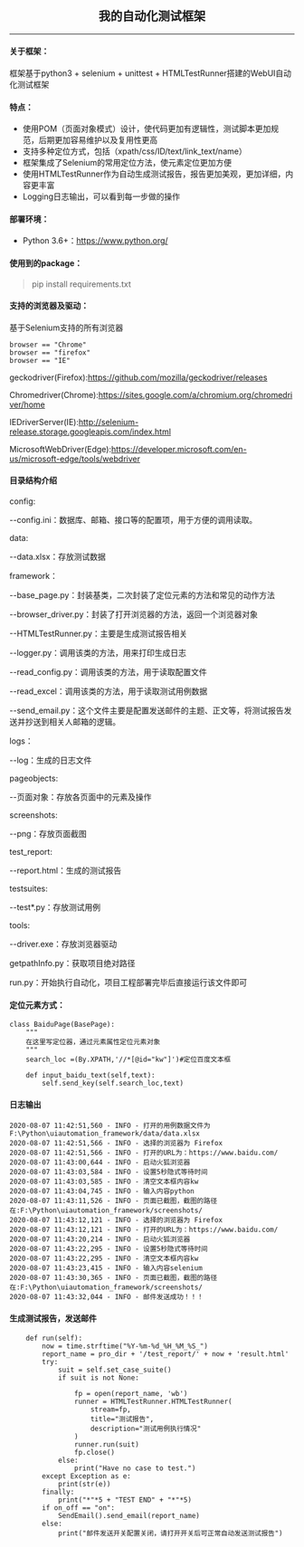 ## <center> **我的自动化测试框架**</center>

---
#### 关于框架：
框架基于python3 + selenium + unittest + HTMLTestRunner搭建的WebUI自动化测试框架

#### 特点：
- 使用POM（页面对象模式）设计，使代码更加有逻辑性，测试脚本更加规范，后期更加容易维护以及复用性更高
- 支持多种定位方式，包括（xpath/css/ID/text/link_text/name）
- 框架集成了Selenium的常用定位方法，使元素定位更加方便
- 使用HTMLTestRunner作为自动生成测试报告，报告更加美观，更加详细，内容更丰富
- Logging日志输出，可以看到每一步做的操作

#### 部署环境：
- Python 3.6+：https://www.python.org/

#### 使用到的package：

> pip install requirements.txt

#### 支持的浏览器及驱动：
基于Selenium支持的所有浏览器

```
browser == "Chrome"
browser == "firefox"
browser == "IE"
```
geckodriver(Firefox):https://github.com/mozilla/geckodriver/releases

Chromedriver(Chrome):https://sites.google.com/a/chromium.org/chromedriver/home

IEDriverServer(IE):http://selenium-release.storage.googleapis.com/index.html

MicrosoftWebDriver(Edge):https://developer.microsoft.com/en-us/microsoft-edge/tools/webdriver

#### 目录结构介绍

config:

--config.ini：数据库、邮箱、接口等的配置项，用于方便的调用读取。

data:

--data.xlsx：存放测试数据

framework：

--base_page.py：封装基类，二次封装了定位元素的方法和常见的动作方法

--browser_driver.py：封装了打开浏览器的方法，返回一个浏览器对象

--HTMLTestRunner.py：主要是生成测试报告相关

--logger.py：调用该类的方法，用来打印生成日志

--read_config.py：调用该类的方法，用于读取配置文件

--read_excel：调用该类的方法，用于读取测试用例数据

--send_email.py：这个文件主要是配置发送邮件的主题、正文等，将测试报告发送并抄送到相关人邮箱的逻辑。

logs：

--log：生成的日志文件

pageobjects:

--页面对象：存放各页面中的元素及操作

screenshots:

--png：存放页面截图

test_report:

--report.html：生成的测试报告

testsuites:

--test*.py：存放测试用例

tools:

--driver.exe：存放浏览器驱动

getpathInfo.py：获取项目绝对路径

run.py：开始执行自动化，项目工程部署完毕后直接运行该文件即可

#### 定位元素方式：

```
class BaiduPage(BasePage):
    """
    在这里写定位器，通过元素属性定位元素对象
    """
    search_loc =(By.XPATH,'//*[@id="kw"]')#定位百度文本框

    def input_baidu_text(self,text):
        self.send_key(self.search_loc,text)
```


#### 日志输出

```
2020-08-07 11:42:51,560 - INFO - 打开的用例数据文件为F:\Python\uiautomation_framework/data/data.xlsx
2020-08-07 11:42:51,566 - INFO - 选择的浏览器为 Firefox
2020-08-07 11:42:51,566 - INFO - 打开的URL为：https://www.baidu.com/
2020-08-07 11:43:00,644 - INFO - 启动火狐浏览器
2020-08-07 11:43:03,584 - INFO - 设置5秒隐式等待时间
2020-08-07 11:43:03,585 - INFO - 清空文本框内容kw
2020-08-07 11:43:04,745 - INFO - 输入内容python
2020-08-07 11:43:11,526 - INFO - 页面已截图，截图的路径在:F:\Python\uiautomation_framework/screenshots/
2020-08-07 11:43:12,121 - INFO - 选择的浏览器为 Firefox
2020-08-07 11:43:12,121 - INFO - 打开的URL为：https://www.baidu.com/
2020-08-07 11:43:20,214 - INFO - 启动火狐浏览器
2020-08-07 11:43:22,295 - INFO - 设置5秒隐式等待时间
2020-08-07 11:43:22,295 - INFO - 清空文本框内容kw
2020-08-07 11:43:23,415 - INFO - 输入内容selenium
2020-08-07 11:43:30,365 - INFO - 页面已截图，截图的路径在:F:\Python\uiautomation_framework/screenshots/
2020-08-07 11:43:32,044 - INFO - 邮件发送成功！！！
```

#### 生成测试报告，发送邮件

```
	def run(self):
		now = time.strftime("%Y-%m-%d_%H_%M_%S_")
		report_name = pro_dir + '/test_report/' + now + 'result.html'
		try:
			suit = self.set_case_suite()
			if suit is not None:

				fp = open(report_name, 'wb')
				runner = HTMLTestRunner.HTMLTestRunner(
					stream=fp,
					title="测试报告",
					description="测试用例执行情况"
				)
				runner.run(suit)
				fp.close()
			else:
				print("Have no case to test.")
		except Exception as e:
			print(str(e))
		finally:
			print("*"*5 + "TEST END" + "*"*5)
		if on_off == "on":
			SendEmail().send_email(report_name)
		else:
			print("邮件发送开关配置关闭，请打开开关后可正常自动发送测试报告")
```


